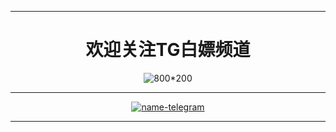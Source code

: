 -------------------------
<div align="center">
 
# **欢迎关注TG白嫖频道**



![800*200](https://raw.githubusercontent.com/ublubeu/yzcloud/main/images/bplogo.jpg "欢迎关注")

-------------------------
<div align="center">
 
 [![name-telegram][svg-telegram]][telegram]
<!--此处隔开，不然无法正确编译；这是注释文本，不会显示-->
 [telegram]: https://t.me/yzcloud
 [svg-telegram]: https://img.shields.io/badge/Telegram-@yzcloud-blue.svg?style=plastic
 


</div>

-------------------------
<div align="center">
 



